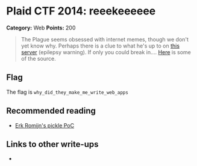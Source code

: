 # Plaid CTF 2014: reeekeeeeee

**Category:** Web
**Points:** 200

> The Plague seems obsessed with internet memes, though we don't yet know why. Perhaps there is a clue to what he's up to on [this server](http://54.82.251.203:8000/) (epilepsy warning). If only you could break in.... [Here](reekee-d45a5cec85c467ed9a21934b871a88d1.tar.bz2) is some of the source.

## Flag
The flag is `why_did_they_make_me_write_web_apps`

## Recommended reading
* [Erk Romijn's pickle PoC](http://erik.io/blog/2013/04/26/proof-of-concept-arbitrary-remote-code-execution-pickle-sessions/)

## Links to other write-ups
* <NONE>

